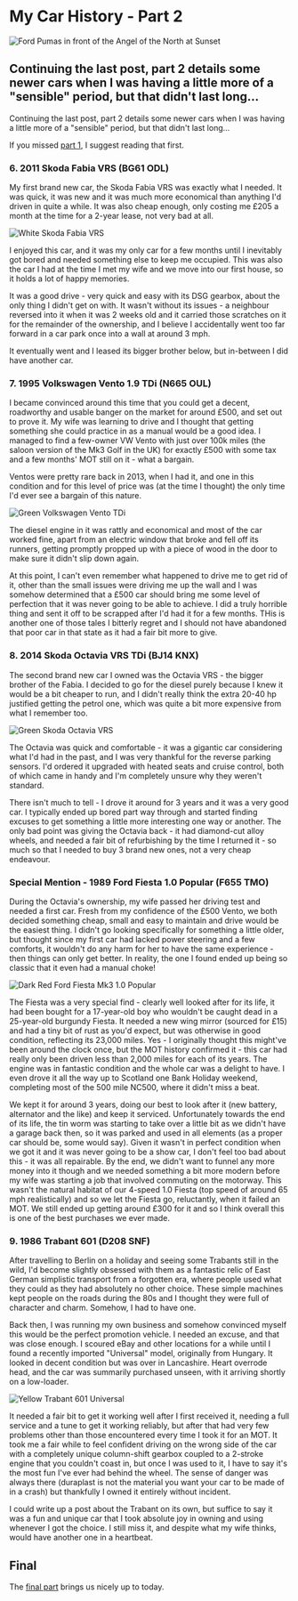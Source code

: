# My Car History - Part 2

![Ford Pumas in front of the Angel of the North at Sunset](/static/car-angel.jpg)

## Continuing the last post, part 2 details some newer cars when I was having a little more of a "sensible" period, but that didn't last long...

Continuing the last post, part 2 details some newer cars when I was having a little more of a "sensible" period, but that didn't last long...

If you missed [part 1](/2022-08-07_car-history), I suggest reading that first.

### 6. 2011 Skoda Fabia VRS (BG61 ODL)

My first brand new car, the Skoda Fabia VRS was exactly what I needed. It was quick, it was new and it was much more economical than anything I'd driven in quite a while. It was also cheap enough, only costing me £205 a month at the time for a 2-year lease, not very bad at all.

![White Skoda Fabia VRS](/static/car-fabia.jpg)

I enjoyed this car, and it was my only car for a few months until I inevitably got bored and needed something else to keep me occupied. This was also the car I had at the time I met my wife and we move into our first house, so it holds a lot of happy memories.

It was a good drive - very quick and easy with its DSG gearbox, about the only thing I didn't get on with. It wasn't without its issues - a neighbour reversed into it when it was 2 weeks old and it carried those scratches on it for the remainder of the ownership, and I believe I accidentally went too far forward in a car park once into a wall at around 3 mph.

It eventually went and I leased its bigger brother below, but in-between I did have another car.

### 7. 1995 Volkswagen Vento 1.9 TDi (N665 OUL)

I became convinced around this time that you could get a decent, roadworthy and usable banger on the market for around £500, and set out to prove it. My wife was learning to drive and I thought that getting something she could practice in as a manual would be a good idea. I managed to find a few-owner VW Vento with just over 100k miles (the saloon version of the Mk3 Golf in the UK) for exactly £500 with some tax and a few months' MOT still on it - what a bargain.

Ventos were pretty rare back in 2013, when I had it, and one in this condition and for this level of price was (at the time I thought) the only time I'd ever see a bargain of this nature.

![Green Volkswagen Vento TDi](/static/car-vento.jpg)

The diesel engine in it was rattly and economical and most of the car worked fine, apart from an electric window that broke and fell off its runners, getting promptly propped up with a piece of wood in the door to make sure it didn't slip down again.

At this point, I can't even remember what happened to drive me to get rid of it, other than the small issues were driving me up the wall and I was somehow determined that a £500 car should bring me some level of perfection that it was never going to be able to achieve. I did a truly horrible thing and sent it off to be scrapped after I'd had it for a few months. THis is another one of those tales I bitterly regret and I should not have abandoned that poor car in that state as it had a fair bit more to give.

### 8. 2014 Skoda Octavia VRS TDi (BJ14 KNX)

The second brand new car I owned was the Octavia VRS - the bigger brother of the Fabia. I decided to go for the diesel purely because I knew it would be a bit cheaper to run, and I didn't really think the extra 20-40 hp justified getting the petrol one, which was quite a bit more expensive from what I remember too.

![Green Skoda Octavia VRS](/static/car-octavia.jpg)

The Octavia was quick and comfortable - it was a gigantic car considering what I'd had in the past, and I was very thankful for the reverse parking sensors. I'd ordered it upgraded with heated seats and cruise control, both of which came in handy and I'm completely unsure why they weren't standard.

There isn't much to tell - I drove it around for 3 years and it was a very good car. I typically ended up bored part way through and started finding excuses to get something a little more interesting one way or another. The only bad point was giving the Octavia back - it had diamond-cut alloy wheels, and needed a fair bit of refurbishing by the time I returned it - so much so that I needed to buy 3 brand new ones, not a very cheap endeavour.

### Special Mention - 1989 Ford Fiesta 1.0 Popular (F655 TMO)

During the Octavia's ownership, my wife passed her driving test and needed a first car. Fresh from my confidence of the £500 Vento, we both decided something cheap, small and easy to maintain and drive would be the easiest thing. I didn't go looking specifically for something a little older, but thought since my first car had lacked power steering and a few comforts, it wouldn't do any harm for her to have the same experience - then things can only get better. In reality, the one I found ended up being so classic that it even had a manual choke!

![Dark Red Ford Fiesta Mk3 1.0 Popular](/static/car-fiesta.jpg)

The Fiesta was a very special find - clearly well looked after for its life, it had been bought for a 17-year-old boy who wouldn't be caught dead in a 25-year-old burgundy Fiesta. It needed a new wing mirror (sourced for £15) and had a tiny bit of rust as you'd expect, but was otherwise in good condition, reflecting its 23,000 miles. Yes - I originally thought this might've been around the clock once, but the MOT history confirmed it - this car had really only been driven less than 2,000 miles for each of its years. The engine was in fantastic condition and the whole car was a delight to have. I even drove it all the way up to Scotland one Bank Holiday weekend, completing most of the 500 mile NC500, where it didn't miss a beat.

We kept it for around 3 years, doing our best to look after it (new battery, alternator and the like) and keep it serviced. Unfortunately towards the end of its life, the tin worm was starting to take over a little bit as we didn't have a garage back then, so it was parked and used in all elements (as a proper car should be, some would say). Given it wasn't in perfect condition when we got it and it was never going to be a show car, I don't feel too bad about this - it was all repairable. By the end, we didn't want to funnel any more money into it though and we needed something a bit more modern before my wife was starting a job that involved commuting on the motorway. This wasn't the natural habitat of our 4-speed 1.0 Fiesta (top speed of around 65 mph realistically) and so we let the Fiesta go, reluctantly, when it failed an MOT. We still ended up getting around £300 for it and so I think overall this is one of the best purchases we ever made.

### 9. 1986 Trabant 601 (D208 SNF)

After travelling to Berlin on a holiday and seeing some Trabants still in the wild, I'd become slightly obsessed with them as a fantastic relic of East German simplistic transport from a forgotten era, where people used what they could as they had absolutely no other choice. These simple machines kept people on the roads during the 80s and I thought they were full of character and charm. Somehow, I had to have one.

Back then, I was running my own business and somehow convinced myself this would be the perfect promotion vehicle. I needed an excuse, and that was close enough. I scoured eBay and other locations for a while until I found a recently imported "Universal" model, originally from Hungary. It looked in decent condition but was over in Lancashire. Heart overrode head, and the car was summarily purchased unseen, with it arriving shortly on a low-loader.

![Yellow Trabant 601 Universal](/static/car-trabant.jpg)

It needed a fair bit to get it working well after I first received it, needing a full service and a tune to get it working reliably, but after that had very few problems other than those encountered every time I took it for an MOT. It took me a fair while to feel confident driving on the wrong side of the car with a completely unique column-shift gearbox coupled to a 2-stroke engine that you couldn't coast in, but once I was used to it, I have to say it's the most fun I've ever had behind the wheel. The sense of danger was always there (duraplast is not the material you want your car to be made of in a crash) but thankfully I owned it entirely without incident.

I could write up a post about the Trabant on its own, but suffice to say it was a fun and unique car that I took absolute joy in owning and using whenever I got the choice. I still miss it, and despite what my wife thinks, would have another one in a heartbeat.

## Final

The [final part](/2022-08-22_car-history-part-3) brings us nicely up to today.